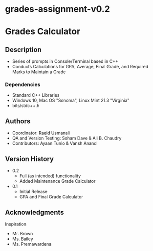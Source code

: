 # grades-assignment-v0.2

# Grades Calculator

## Description

- Series of prompts in Console/Terminal based in C++
- Conducts Calculations for GPA, Average, Final Grade, and Required Marks to Maintain a Grade

### Dependencies

- Standard C++ Libraries
- Windows 10, Mac OS "Sonoma", Linux Mint 21.3 "Virginia"
- bits/stdc++.h

## Authors

- Coordinator: Raeid Usmanali
- QA and Version Testing: Soham Dave & Ali B. Chaudry
- Contributors: Ayaan Tunio & Vansh Anand

## Version History

- 0.2
  - Full (as intended) functionality
  - Added Maintenance Grade Calculator
- 0.1
  - Initial Release
  - GPA and Final Grade Calculator

## Acknowledgments

Inspiration

- Mr. Brown
- Ms. Bailey
- Ms. Premawardena
